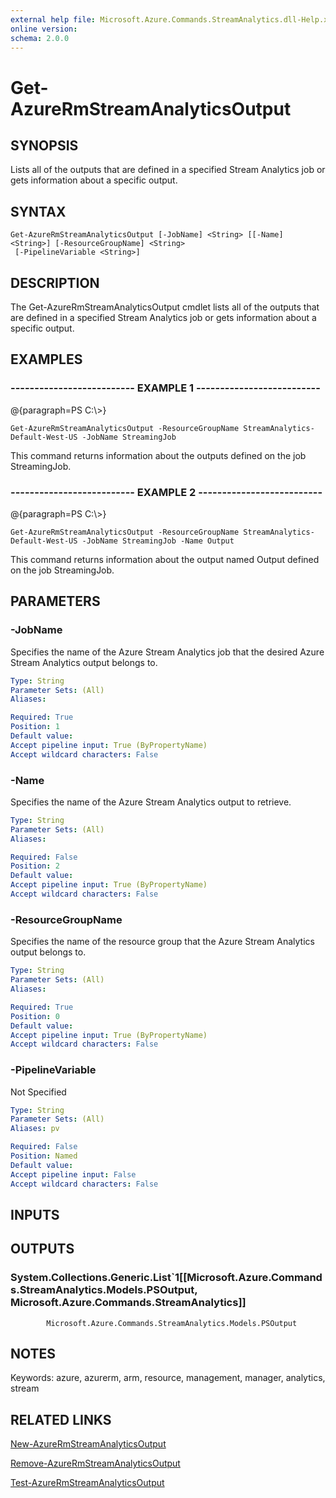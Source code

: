 ```yaml
---
external help file: Microsoft.Azure.Commands.StreamAnalytics.dll-Help.xml
online version: 
schema: 2.0.0
---
```


# Get-AzureRmStreamAnalyticsOutput
## SYNOPSIS
Lists all of the outputs that are defined in a specified Stream Analytics job or gets information about a specific output.

## SYNTAX

```
Get-AzureRmStreamAnalyticsOutput [-JobName] <String> [[-Name] <String>] [-ResourceGroupName] <String>
 [-PipelineVariable <String>]
```

## DESCRIPTION
The Get-AzureRmStreamAnalyticsOutput cmdlet lists all of the outputs that are defined in a specified Stream Analytics job or gets information about a specific output.

## EXAMPLES

### --------------------------  EXAMPLE 1  --------------------------
@{paragraph=PS C:\\\>}

```
Get-AzureRmStreamAnalyticsOutput -ResourceGroupName StreamAnalytics-Default-West-US -JobName StreamingJob
```

This command returns information about the outputs defined on the job StreamingJob.

### --------------------------  EXAMPLE 2  --------------------------
@{paragraph=PS C:\\\>}

```
Get-AzureRmStreamAnalyticsOutput -ResourceGroupName StreamAnalytics-Default-West-US -JobName StreamingJob -Name Output
```

This command returns information about the output named Output defined on the job StreamingJob.

## PARAMETERS

### -JobName
Specifies the name of the Azure Stream Analytics job that the desired Azure Stream Analytics output belongs to.

```yaml
Type: String
Parameter Sets: (All)
Aliases: 

Required: True
Position: 1
Default value: 
Accept pipeline input: True (ByPropertyName)
Accept wildcard characters: False
```

### -Name
Specifies the name of the Azure Stream Analytics output to retrieve.

```yaml
Type: String
Parameter Sets: (All)
Aliases: 

Required: False
Position: 2
Default value: 
Accept pipeline input: True (ByPropertyName)
Accept wildcard characters: False
```

### -ResourceGroupName
Specifies the name of the resource group that the Azure Stream Analytics output belongs to.

```yaml
Type: String
Parameter Sets: (All)
Aliases: 

Required: True
Position: 0
Default value: 
Accept pipeline input: True (ByPropertyName)
Accept wildcard characters: False
```

### -PipelineVariable
Not Specified

```yaml
Type: String
Parameter Sets: (All)
Aliases: pv

Required: False
Position: Named
Default value: 
Accept pipeline input: False
Accept wildcard characters: False
```

## INPUTS

## OUTPUTS

### System.Collections.Generic.List`1[[Microsoft.Azure.Commands.StreamAnalytics.Models.PSOutput, Microsoft.Azure.Commands.StreamAnalytics]]
            Microsoft.Azure.Commands.StreamAnalytics.Models.PSOutput

## NOTES
Keywords: azure, azurerm, arm, resource, management, manager, analytics, stream

## RELATED LINKS

[New-AzureRmStreamAnalyticsOutput]()

[Remove-AzureRmStreamAnalyticsOutput]()

[Test-AzureRmStreamAnalyticsOutput]()

